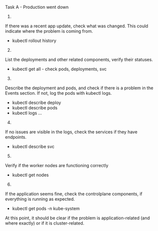 Task A - Production went down

1. 
If there was a recent app update, check what was changed. This could indicate where the problem is coming from.
- kubectl rollout history

2.
List the deployments and other related components, verify their statuses.
- kubectl get all - check pods, deployments, svc

3.
Describe the deployment and pods, and check if there is a problem in the Events section. If not, log the pods with kubectl logs.
- kubectl describe deploy
- kubectl describe pods
- kubectl logs ...

4.
If no issues are visible in the logs, check the services if they have endpoints.
- kubectl describe svc

5.
Verify if the worker nodes are functioning correctly
- kubectl get nodes

6.
If the application seems fine, check the controlplane components, if everything is running as expected.
- kubectl get pods -n kube-system

At this point, it should be clear if the problem is application-related (and where exactly) or if it is cluster-related.
